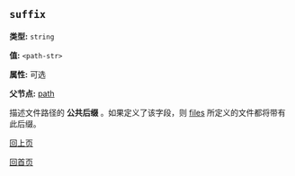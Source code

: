 `suffix`
----------

**类型:** `string`

**值:** `<path-str>`

**属性:** 可选

**父节点:** [path](path.md)

描述文件路径的 **公共后缀** 。如果定义了该字段，则 [files](files.md) 所定义的文件都将带有此后缀。

[回上页](../sync.md)

[回首页](../../index.md)